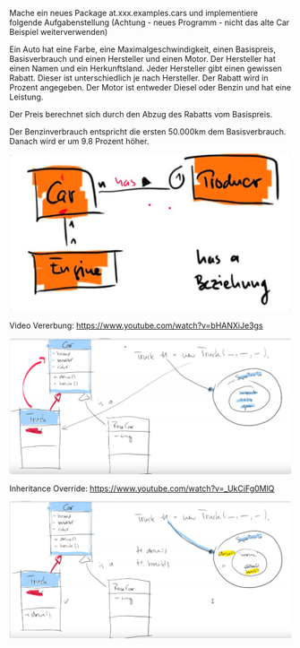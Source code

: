 Mache ein neues Package at.xxx.examples.cars und implementiere folgende Aufgabenstellung (Achtung - neues Programm -
nicht das alte Car Beispiel weiterverwenden)

Ein Auto hat eine Farbe, eine Maximalgeschwindigkeit, einen Basispreis, Basisverbrauch und einen Hersteller und einen
Motor. Der Hersteller hat einen Namen und ein Herkunftsland. Jeder Hersteller gibt einen gewissen Rabatt. Dieser ist
unterschiedlich je nach Hersteller. Der Rabatt wird in Prozent angegeben. Der Motor ist entweder Diesel oder Benzin und
hat eine Leistung.

Der Preis berechnet sich durch den Abzug des Rabatts vom Basispreis.

Der Benzinverbrauch entspricht die ersten 50.000km dem Basisverbrauch. Danach wird er um 9.8 Prozent höher.

![](.readme_images/97b2afa3.png)

Video Vererbung:
https://www.youtube.com/watch?v=bHANXiJe3gs

![](.readme_images/6f1748ab.png)

Inheritance Override:
https://www.youtube.com/watch?v=_UkCiFg0MlQ

![](.readme_images/33a435b6.png)
